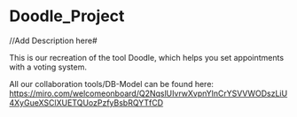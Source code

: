 # Doodle_Project
//Add Description here#

This is our recreation of the tool Doodle, which helps you set appointments with a voting system. 

All our collaboration tools/DB-Model can be found here: https://miro.com/welcomeonboard/Q2NqslUIvrwXvpnYlnCrYSVVWODszLiU4XyGueXSClXUETQUozPzfyBsbRQYTfCD
